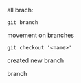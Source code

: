 all brach:

```
git branch
```

movement on branches

```
git checkout '<name>'
```

created new branch

branch <name line>

